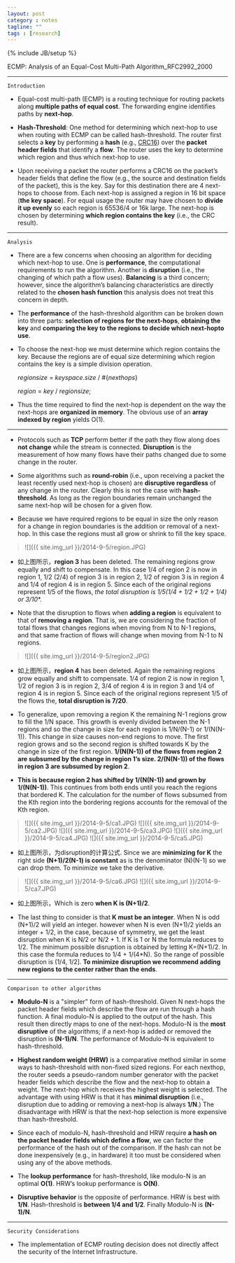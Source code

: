 ```yaml
---
layout: post
category : notes
tagline: ""
tags : [research]
---
```


{% include JB/setup %}

ECMP: Analysis of an Equal-Cost Multi-Path Algorithm_RFC2992_2000

*****

`Introduction`

* Equal-cost multi-path (ECMP) is a routing technique for routing packets along **multiple paths of equal cost**. The forwarding engine identifies paths by **next-hop**. 

* **Hash-Threshold**: One method for determining which next-hop to use when routing with ECMP can be called hash-threshold. The router first selects a **key** by performing a **hash** (e.g., [CRC16][1]) over the **packet header fields** that identify a **flow**. The router uses the key to determine which region and thus which next-hop to use.

* Upon receiving a packet the router performs a CRC16 on the packet’s header fields that define the flow (e.g., the source and destination fields of the packet), this is the key. Say for this destination there are 4 next-hops to choose from. Each next-hop is assigned a region in 16 bit space (**the key space**). For equal usage the router may have chosen to **divide it up evenly** so each region is 65536/4 or 16k large. The next-hop is chosen by determining **which region contains the key** (i.e., the CRC result).

*****

`Analysis`

* There are a few concerns when choosing an algorithm for deciding which next-hop to use. One is **performance**, the computational requirements to run the algorithm. Another is **disruption** (i.e., the changing of which path a flow uses). **Balancing** is a third concern; however, since the algorithm’s balancing characteristics are directly related to the **chosen hash function** this analysis does not treat this concern in depth.

* The **performance** of the hash-threshold algorithm can be broken down into three parts: **selection of regions for the next-hops**, **obtaining the key** and **comparing the key to the regions to decide which next-hopto use**.

* To choose the next-hop we must determine which region contains the key. Because the regions are of equal size determining which region contains the key is a simple division operation.

  *regionsize* = *keyspace*.*size* / #{*nexthops*}

  *region* = *key* / *regionsize*;

* Thus the time required to find the next-hop is dependent on the way the next-hops are **organized in memory**. The obvious use of an **array indexed by region** yields O(1).

*****

* Protocols such as **TCP** perform better if the path they flow along does **not change** while the stream is connected. **Disruption** is the measurement of how many flows have their paths changed due to some change in the router.

* Some algorithms such as **round-robin** (i.e., upon receiving a packet the least recently used next-hop is chosen) are **disruptive regardless** of any change in the router. Clearly this is not the case with **hash-threshold**. As long as the region boundaries remain unchanged the same next-hop will be chosen for a given flow. 

* Because we have required regions to be equal in size the only reason for a change in region boundaries is the addition or removal of a next-hop. In this case the regions must all grow or shrink to fill the key space.

>
>![]({{ site.img_url }}/2014-9-5/region.JPG)
>

* 如上图所示，**region 3** has been deleted. The remaining regions grow equally and shift to compensate. In this case 1/4 of region 2 is now in region 1, 1/2 (2/4) of region 3 is in region 2, 1/2 of region 3 is in region 4 and 1/4 of region 4 is in region 5. Since each of the original regions represent 1/5 of the flows, **the total disruption is 1/5*(1/4 + 1/2 + 1/2 + 1/4) or 3/10**.

* Note that the disruption to flows when **adding a region** is equivalent to that of **removing a region**. That is, we are considering the fraction of total flows that changes regions when moving from N to N-1 regions, and that same fraction of flows will change when moving from N-1 to N regions.

>
>![]({{ site.img_url }}/2014-9-5/region2.JPG)
>

* 如上图所示，**region 4** has been deleted. Again the remaining regions grow equally and shift to compensate. 1/4 of region 2 is now in region 1, 1/2 of region 3 is in region 2, 3/4 of region 4 is in region 3 and 1/4 of region 4 is in region 5. Since each of the original regions represent 1/5 of the flows the, **total disruption is 7/20**.

* To generalize, upon removing a region K the remaining N-1 regions grow to fill the 1/N space. This growth is evenly divided between the N-1 regions and so the change in size for each region is 1/N/(N-1) or 1/(N(N-1)). This change in size causes non-end regions to move. The first region grows and so the second region is shifted towards K by the change in size of the first region. **1/(N(N-1)) of the flows from region 2 are subsumed by the change in region 1’s size. 2/(N(N-1)) of the flows in region 3 are subsumed by region 2**.

* **This is because region 2 has shifted by 1/(N(N-1)) and grown by 1/(N(N-1))**. This continues from both ends until you reach the regions that bordered K. The calculation for the number of flows subsumed from the Kth region into the bordering regions accounts for the removal of the Kth region.

>
>![]({{ site.img_url }}/2014-9-5/ca1.JPG) ![]({{ site.img_url }}/2014-9-5/ca2.JPG) 
>![]({{ site.img_url }}/2014-9-5/ca3.JPG) ![]({{ site.img_url }}/2014-9-5/ca4.JPG) ![]({{ site.img_url }}/2014-9-5/ca5.JPG)
>

* 如上图所示，为disruption的计算公式. Since we are **minimizing for K** the right side **(N+1)/2(N-1) is constant** as is the denominator (N)(N-1) so we can drop them. To minimize we take the derivative.

>
>![]({{ site.img_url }}/2014-9-5/ca6.JPG) ![]({{ site.img_url }}/2014-9-5/ca7.JPG)
>

* 如上图所示，Which is zero **when K is (N+1)/2**.

* The last thing to consider is that **K must be an integer**. When N is odd (N+1)/2 will yield an integer. however when N is even (N+1)/2 yields an integer + 1/2, in the case, because of symmetry, we get the least disruption when K is N/2 or N/2 + 1. If K is 1 or N the formula reduces to 1/2. The minimum possible disruption is obtained by letting K=(N+1)/2. In this case the formula reduces to 1/4 + 1/(4*N). So the range of possible disruption is (1/4, 1/2]. **To minimize disruption we recommend adding new regions to the center rather than the ends**.

*****

`Comparison to other algorithms`

* **Modulo-N** is a "simpler" form of hash-threshold. Given N next-hops the packet header fields which describe the flow are run through a hash function. A final modulo-N is applied to the output of the hash. This result then directly maps to one of the next-hops. Modulo-N is the **most disruptive** of the algorithms; if a next-hop is added or removed the disruption is **(N-1)/N**. The performance of Modulo-N is equivalent to hash-threshold.

* **Highest random weight (HRW)** is a comparative method similar in some ways to hash-threshold with non-fixed sized regions. For each nexthop, the router seeds a pseudo-random number generator with the packet header fields which describe the flow and the next-hop to obtain a weight. The next-hop which receives the highest weight is selected. The advantage with using HRW is that it has **minimal disruption** (i.e., disruption due to adding or removing a next-hop is
always **1/N**.) The disadvantage with HRW is that the next-hop selection is more expensive than hash-threshold.

* Since each of modulo-N, hash-threshold and HRW require **a hash on the packet header fields which define a flow**, we can factor the performance of the hash out of the comparison. If the hash can not be done inexpensively (e.g., in hardware) it too must be considered when using any of the above methods. 

* The **lookup performance** for hash-threshold, like modulo-N is an optimal **O(1)**. HRW’s lookup performance is **O(N)**.

* **Disruptive behavior** is the opposite of performance. HRW is best with **1/N**. Hash-threshold is **between 1/4 and 1/2**. Finally Modulo-N is **(N-1)/N**.

*****

`Security Considerations`

* The implementation of ECMP routing decision does not directly affect the security of the Internet Infrastructure.


[1]: http://en.wikipedia.org/wiki/Cyclic_redundancy_check   "cyclic redundancy check"
